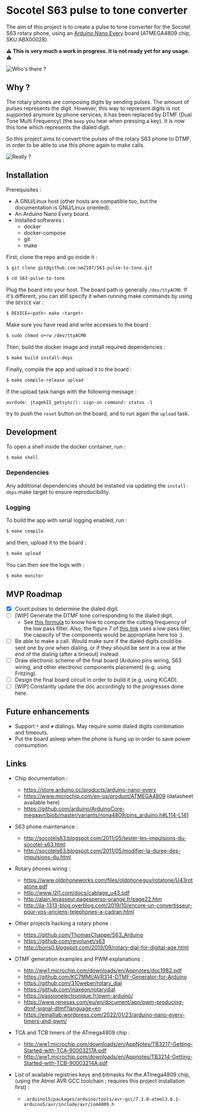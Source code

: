 # Socotel S63 pulse to tone converter

The aim of this project is to create a pulse to tone converter for the Socotel
S63 rotary phone, using an
[Arduino Nano Every](https://docs.arduino.cc/hardware/nano-every) board
(ATMEGA4809 chip, SKU ABX00028).

**:warning: This is very much a work in progress.
It is not ready yet for any usage. :warning:**

![Who's there ?](https://media4.giphy.com/media/XJzlSfuuX1qI8/giphy.gif)

## Why ?

The rotary phones are composing digits by sending pulses. The amount of pulses
represents the digit. However, this way to represent digits is not supported
anymore by phone services, it has been replaced by DTMF
(Dual Tone Multi Frequency) (the `beep` you hear when pressing a key). It is
now this tone which represents the dialed digit.

So this project aims to convert the pulses of the rotary S63 phone to DTMF, in
order to be able to use this phone again to make calls.

![Really ?](https://media2.giphy.com/media/khWKF3Hx7lDDa/giphy.gif)

## Installation

Prerequisites :

- A GNU/Linux host (other hosts are compatible too, but the documentation is
GNU/Linux oriented).
- An Arduino Nano Every board.
- Installed softwares :
    - docker
    - docker-compose
    - git
    - make

First, clone the repo and go inside it :

```bash
$ git clone git@github.com:nm2107/S63-pulse-to-tone.git

$ cd S63-pulse-to-tone
```

Plug the board into your host. The board path is generally `/dev/ttyACM0`.
If it's different, you can still specify it when running make commands by using
the `DEVICE` var :

```bash
$ DEVICE=<path> make <target>
```

Make sure you have read and write accesses to the board :

```bash
$ sudo chmod o+rw /dev/ttyACM0
```

Then, build the docker image and install required dependencies :

```bash
$ make build install-deps
```

Finally, compile the app and upload it to the board :

```bash
$ make compile-release upload
```

If the upload task hangs with the following message :

```
avrdude: jtagmkII_getsync(): sign-on command: status -1
```

try to push the `reset` button on the board, and to run again the `upload` task.

## Development

To open a shell inside the docker container, run :

```bash
$ make shell
```

### Dependencies

Any additional dependencies should be installed via updating the `install-deps`
make target to ensure reproducibility.

### Logging

To build the app with serial logging enabled, run :

```bash
$ make compile
```

and then, upload it to the board :

```bash
$ make upload
```

You can then see the logs with :

```bash
$ make monitor
```

## MVP Roadmap

- [x] Count pulses to determine the dialed digit.
- [ ] [WIP] Generate the DTMF tone corresponding to the dialed digit.
    - See [this formula](http://stssnsb.free.fr/exemples/Cpassebas/indexCpassbas.html)
to know how to compute the cutting frequency of the low pass filter.
Also, the figure 7 of [this link](http://stssnsb.free.fr/exemples/Cpassebas/indexCpassbas.html)
uses a low pass filer, the capacity of the components would be appropriate here
too :).
- [ ] Be able to make a call. Would make sure if the dialed digits could be sent
one by one when dialing, or if they should be sent in a row at the end of the
dialing (after a timeout) instead.
- [ ] Draw electronic scheme of the final board (Arduino pins wiring,
S63 wiring, and other electronic components placement) (e.g. using Fritzing).
- [ ] Design the final board circuit in order to build it (e.g. using KiCAD).
- [ ] [WIP] Constantly update the doc accordingly to the progresses done here.

## Future enhancements

- Support `*` and `#` dialings. May require some dialed digits combination and
timeouts.
- Put the board asleep when the phone is hung up in order to save power
consumption.

## Links

- Chip documentation :
    - https://store.arduino.cc/products/arduino-nano-every
    - https://www.microchip.com/en-us/product/ATMEGA4809 (datasheet available here)
    - https://github.com/arduino/ArduinoCore-megaavr/blob/master/variants/nona4809/pins_arduino.h#L114-L141

- S63 phone maintenance :
    - http://socotels63.blogspot.com/2011/05/tester-les-impulsions-du-socotel-s63.html
    - http://socotels63.blogspot.com/2011/05/modifier-la-duree-des-impulsions-du.html

- Rotary phones wiring :
    - https://www.oldphoneworks.com/files/oldphoneguy/rotatone/U43rotatone.pdf
    - http://www.l2l1.com/docs/cablage_u43.pdf
    - http://alain.levasseur.pagesperso-orange.fr/page22.htm
    - http://jla-1313-blog.overblog.com/2019/10/encore-un-convertisseur-pour-vos-anciens-telephones-a-cadran.html

- Other projects hacking a rotary phone :
    - https://github.com/ThomasChappe/S63_Arduino
    - https://github.com/revolunet/s63
    - http://boris0.blogspot.com/2013/09/rotary-dial-for-digital-age.html

- DTMF generation examples and PWM explanations :
    - http://ww1.microchip.com/downloads/en/Appnotes/doc1982.pdf
    - https://github.com/KC7MMI/AVR314-DTMF-Generator-for-Arduino
    - https://github.com/310weber/rotary_dial
    - https://github.com/inaxeon/rotarydial
    - https://passionelectronique.fr/pwm-arduino/
    - https://www.renesas.com/eu/en/document/apn/pwm-producing-dtmf-signal-dtmf?language=en
    - https://emalliab.wordpress.com/2022/01/23/arduino-nano-every-timers-and-pwm/

- TCA and TCB timers of the ATmega4809 chip :
    - http://ww1.microchip.com/downloads/en/AppNotes/TB3217-Getting-Started-with-TCA-90003217A.pdf
    - http://ww1.microchip.com/downloads/en/Appnotes/TB3214-Getting-Started-with-TCB-90003214A.pdf

- List of available registries keys and bitmasks for the ATmega4809 chip,
(using the Atmel AVR GCC toolchain ; requires this project installation first) :
    - `.arduino15/packages/arduino/tools/avr-gcc/7.3.0-atmel3.6.1-arduino5/avr/include/avr/iom4809.h`
